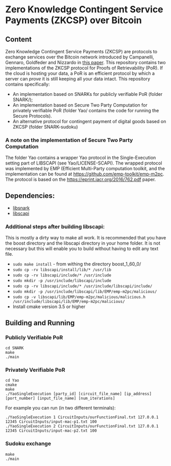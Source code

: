 # Zero Knowledge Contingent Service Payments (ZKCSP) over Bitcoin

## Content

Zero Knowledge Contingent Service Payments (ZKCSP) are protocols to exchange services over the Bitcoin network introduced by Campanelli, Gennaro, Goldfeder and Nizzardo in [this paper](http://stevengoldfeder.com/papers/ZKCSP.pdf).
This repository contains two implementations of the ZKCSP protocol for Proofs of Retrievability (PoR). If the cloud is hosting your data, a PoR is an efficient protocol by which a server can _prove_ it is still keeping all your data intact.
This repository contains specifically:
* An implementation based on SNARKs for publicly verifiable PoR (folder SNARK/);
* An implementation based on Secure Two Party Computation for privately verifiable PoR (folder Yao/ contains the code for running the Secure Protocols).
* An alternative protocol for contingent payment of digital goods based on ZKCSP (folder SNARK-sudoku)

### A note on the implementation of Secure Two Party Computation
The folder Yao contains a wrapper Yao protocol in the Single-Execution setting part of LIBSCAPI (see Yao/LICENSE-SCAPI).
The wrapped protocol was implemented by EMP (Efficient Multi-Party computation toolkit, and the implementation can be
found at https://github.com/emp-toolkit/emp-m2pc.
The protocol is based on the https://eprint.iacr.org/2016/762.pdf paper.



## Dependencies:

* [libsnark](https://github.com/scipr-lab/libsnark/)
* [libscapi](https://github.com/cryptobiu/libscapi/)


### Additional steps after building libscapi: 
This is mostly a dirty way to make all work. It is recommended that you have the boost directory and the libscapi directory in your home folder. It is not necessary but this will enable you to build without having to edit any text file.

* `sudo make install` - from withing the directory boost_1_60_0/
* `sudo cp -rv libscapi/install/lib/* /usr/lib`
* `sudo cp -rv libscapi/include/* /usr/include`
* `sudo mkdir -p /usr/include/libscapi/include` 
* `sudo cp -rv libscapi/include/* /usr/include/libscapi/include/`
* `sudo mkdir -p /usr/include/libscapi/lib/EMP/emp-m2pc/malicious/`
* `sudo cp -v libscapi/lib/EMP/emp-m2pc/malicious/malicious.h /usr/include/libscapi/lib/EMP/emp-m2pc/malicious/`
* Install cmake version 3.5 or higher


## Building and Running

### Publicly Verifiable PoR
```
cd SNARK
make
./main

```

### Privately Verifiable PoR

```
cd Yao
cmake
make
./YaoSingleExecution [party_id] [circuit_file_name] [ip_address] [port_number] [input_file_name] [num_iterations]
```

For example you can run (in two different terminals):
```
./YaoSingleExecution 1 CircuitInputs/ourFunctionFinal.txt 127.0.0.1 12345 CircuitInputs/input-mac-p1.txt 100
./YaoSingleExecution 2 CircuitInputs/ourFunctionFinal.txt 127.0.0.1 12345 CircuitInputs/input-mac-p2.txt 100
```


### Sudoku exchange

```
make
./main
```



